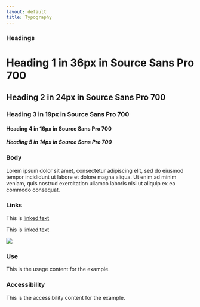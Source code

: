```yaml
---
layout: default
title: Typography
---
```


<div class="preview">
  <!-- Add HTML markup for example here -->

  <!-- Heading title -->
  <h3>Headings</h3>

  <h1>Heading 1 in 36px in Source Sans Pro 700</h1>
  <h2>Heading 2 in 24px in Source Sans Pro 700</h2>
  <h3>Heading 3 in 19px in Source Sans Pro 700</h3>
  <h4>Heading 4 in 16px in Source Sans Pro 700</h4>
  <h5>Heading 5 in 14px in Source Sans Pro 700</h5>

  <!-- Body title -->
  <h3>Body</h3>

  <p>Lorem ipsum dolor sit amet, consectetur adipiscing elit, sed do eiusmod tempor incididunt ut labore et dolore magna aliqua. Ut enim ad minim veniam, quis nostrud exercitation ullamco laboris nisi ut aliquip ex ea commodo consequat.</p>


  <!-- Links title -->
  <h3>Links</h3>

  <p>This is <a href="#">linked text</a></p>
  <p>This is <a href="#">linked text</a></p>

  <img src="{{ site.baseurl }}/assets/img/static/Typography_UI_v1.png">
</div>

<div class="grid-box">
  <div class="grid-item width-one-half annotation">
    <h3>Use</h3>
    <p>This is the usage content for the example.</p>
  </div>
  <div class="grid-item width-one-half annotation">
    <h3>Accessibility</h3>
    <p>This is the accessibility content for the example.</p>
  </div>  
</div> 